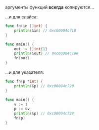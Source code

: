 аргументы функций **всегда** копируются...

...и для слайса:

```go
func fn(in []int) {
	println(&in) // 0xc00004c718
}

func main() {
	out := []int{1}
	println(&out) // 0xc00004c700
	fn(out)
}
```

...и для указателя:

```go
func fn(p *int) {
	println(&p) // 0xc00004c720
}

func main() {
	v := 1
	p := &v
	println(&p) // 0xc00004c728
	fn(p)
}
```
